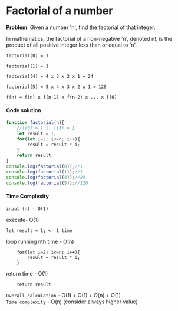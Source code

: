 # Factorial of a number

<ins>**Problem**</ins>: Given a number 'n', find the factorial of that integer.

In mathematics, the factorial of a non-negative 'n', denoted n!, is the product of all positive integer less than or equal to 'n'.

```
factorial(0) = 1
```
```
factorial(1) = 1
```
```
factorial(4) = 4 x 3 x 2 x 1 = 24
```
```
factorial(5) = 5 x 4 x 3 x 2 x 1 = 120
```
`f(n) = f(n) x f(n-1) x f(n-2) x ... x f(0)`

#### Code solution
```javascript
function factorial(n){
    //f(0) = 1 || f(1) = 1
    let result = 1;
    for(let i=2; i<=n; i++){
        result = result * i;
    }
    return result
}
console.log(factorial(0));//1
console.log(factorial(1));//1
console.log(factorial(4));//24
console.log(factorial(5));//120
```

#### Time Complexity

```
input (n) - O(1)
```
execute- O(1)
```
let result = 1; <- 1 time
```
loop running nth time - O(n)
```
    for(let i=2; i<=n; i++){
        result = result * i;
    }
```
return time - O(1)
```
    return result
```
`Overall calculation` - O(1) + O(1) + O(n) + O(1)<br>
`Time complexity` - O(n) (consider always higher value)